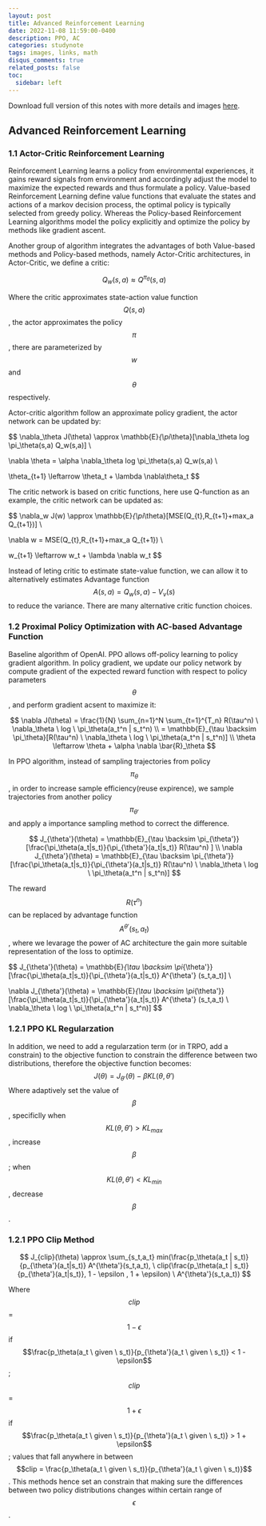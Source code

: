 ```yaml
---
layout: post
title: Advanced Reinforcement Learning
date: 2022-11-08 11:59:00-0400
description: PPO, AC
categories: studynote
tags: images, links, math
disqus_comments: true
related_posts: false
toc:
  sidebar: left
---
```


Download full version of this notes with more details and images <a href="">here</a>.

## Advanced Reinforcement Learning
### 1.1 Actor-Critic Reinforcement Learning

Reinforcement Learning learns a policy from environmental experiences, it gains reward signals from environment and accordingly adjust the model to maximize the expected rewards and thus formulate a policy. Value-based Reinforcement Learning define value functions that evaluate the states and actions of a markov decision process, the optimal policy is typically selected from greedy policy. Whereas the Policy-based Reinforcement Learning algorithms model the policy explicitly and optimize the policy by methods like gradient ascent.

Another group of algorithm integrates the advantages of both Value-based methods and Policy-based methods, namely Actor-Critic architectures, in Actor-Critic, we define a critic:

$$
Q_w(s,a) \approx Q^{\pi_\theta}(s,a)
$$

Where the critic approximates state-action value function $$Q(s,a)$$, the actor approximates the policy $$\pi$$, there are parameterized by $$w$$ and $$\theta$$ respectively.

Actor-critic algorithm follow an approximate policy gradient, the actor network can be updated by:

$$
\nabla_\theta J(\theta) \approx \mathbb{E}_{\pi_\theta}[\nabla_\theta log \pi_\theta(s,a) Q_w(s,a)] \\

\nabla \theta = \alpha \nabla_\theta log \pi_\theta(s,a) Q_w(s,a) \\

\theta_{t+1} \leftarrow \theta_t + \lambda \nabla\theta_t
$$

The critic network is based on critic functions, here use Q-function as an example, the critic network can be updated as:

$$
\nabla_w J(w) \approx \mathbb{E}_{\pi_\theta}[MSE(Q_{t},R_{t+1}+max_a Q_{t+1})] \\

\nabla w = MSE(Q_{t},R_{t+1}+max_a Q_{t+1}) \\

w_{t+1} \leftarrow w_t + \lambda \nabla w_t
$$

Instead of leting critic to estimate state-value function, we can allow it to alternatively estimates Advantage function $$A(s,a) = Q_w(s,a) - V_v(s)$$ to reduce the variance. There are many alternative critic function choices.

### 1.2 Proximal Policy Optimization with AC-based Advantage Function

Baseline algorithm of OpenAI. PPO allows off-policy learning to policy gradient algorithm. In policy gradient, we update our policy network by compute gradient of the expected reward function with respect to policy parameters $$\theta$$, and perform gradient acsent to maximize it:

$$
\nabla J(\theta) = \frac{1}{N} \sum_{n=1}^N \sum_{t=1}^{T_n} R(\tau^n) \ \nabla_\theta \ log \ \pi_\theta(a_t^n | s_t^n) \\
= \mathbb{E}_{\tau \backsim \pi_\theta}[R(\tau^n) \ \nabla_\theta \ log \ \pi_\theta(a_t^n | s_t^n)] \\
\theta \leftarrow \theta + \alpha \nabla \bar{R}_\theta
$$

In PPO algorithm, instead of sampling trajectories from policy $$\pi_\theta$$, in order to increase sample efficiency(reuse expirence), we sample trajectories from another policy $$\pi_{\theta'}$$ and apply a importance sampling method to correct the difference.

$$
J_{\theta'}(\theta) =  \mathbb{E}_{\tau \backsim \pi_{\theta'}}[\frac{\pi_\theta(a_t|s_t)}{\pi_{\theta'}(a_t|s_t)} R(\tau^n) ]  \\
\nabla J_{\theta'}(\theta) =  \mathbb{E}_{\tau \backsim \pi_{\theta'}}[\frac{\pi_\theta(a_t|s_t)}{\pi_{\theta'}(a_t|s_t)} R(\tau^n) \ \nabla_\theta \ log \ \pi_\theta(a_t^n | s_t^n)]
$$

The reward $$R(\tau^n)$$ can be replaced by advantage function $$A^{\theta'} (s_t,a_t)$$, where we levarage the power of AC architecture the gain more suitable representation of the loss to optimize. 

$$
J_{\theta'}(\theta) =  \mathbb{E}_{\tau \backsim \pi_{\theta'}}[\frac{\pi_\theta(a_t|s_t)}{\pi_{\theta'}(a_t|s_t)} A^{\theta'} (s_t,a_t)]  \\


\nabla J_{\theta'}(\theta) =  \mathbb{E}_{\tau \backsim \pi_{\theta'}}[\frac{\pi_\theta(a_t|s_t)}{\pi_{\theta'}(a_t|s_t)} A^{\theta'} (s_t,a_t) \ \nabla_\theta \ log \ \pi_\theta(a_t^n | s_t^n)]
$$

### 1.2.1 PPO KL Regularzation

In addition, we need to add a regularzation term (or in TRPO, add a constrain) to the objective function to constrain the difference between two distributions, therefore the objective function becomes:
$$
J(\theta) = J_{\theta'}(\theta) - \beta KL(\theta,\theta')
$$
Where adaptively set the value of $$\beta$$, specificlly when $$KL(\theta,\theta') > KL_{max}$$, increase $$\beta$$; when $$KL(\theta,\theta') < KL_{min}$$, decrease $$\beta$$.

### 1.2.1 PPO Clip Method

$$
J_{clip}(\theta) \approx \sum_{s_t,a_t} min(\frac{p_\theta(a_t | s_t)}{p_{\theta'}(a_t|s_t)} A^{\theta'}(s_t,a_t), \ clip(\frac{p_\theta(a_t | s_t)}{p_{\theta'}(a_t|s_t)}, 1 - \epsilon , 1 + \epsilon) \ A^{\theta'}(s_t,a_t))
$$

Where $$clip$$ =  $$1-\epsilon$$ if $$\frac{p_\theta(a_t \ given \ s_t)}{p_{\theta'}(a_t \ given \ s_t)} < 1 - \epsilon$$ ; $$clip$$ =  $$1+\epsilon$$ if $$\frac{p_\theta(a_t \ given \ s_t)}{p_{\theta'}(a_t \ given \ s_t)} > 1 + \epsilon$$ ; values that fall anywhere in between $$clip = \frac{p_\theta(a_t \ given \ s_t)}{p_{\theta'}(a_t \ given \ s_t)}$$. This methods hence set an constrain that making sure the differences between two policy distributions changes within certain range of $$\epsilon$$.